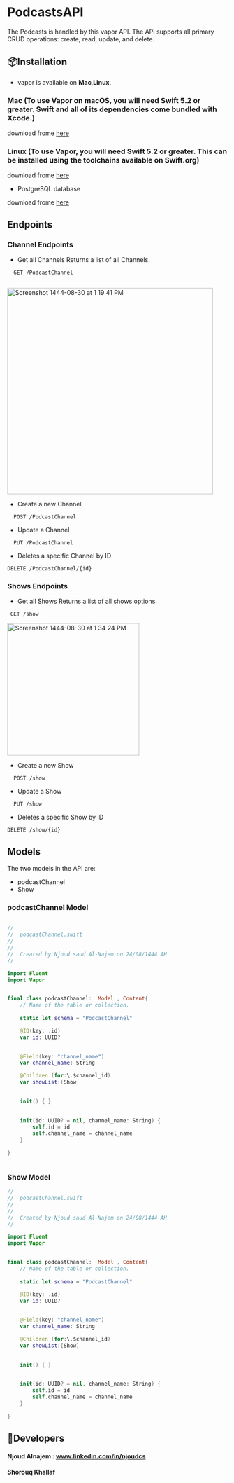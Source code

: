 # PodcastsAPI
The Podcasts is handled by this vapor API. The API supports all primary CRUD operations: create, read, update, and delete.


## 📦Installation   

* vapor is available on **Mac**,**Linux**.

### Mac (To use Vapor on macOS, you will need Swift 5.2 or greater. Swift and all of its dependencies come bundled with Xcode.)

 download frome [here](https://docs.vapor.codes/install/macos/) 

### Linux (To use Vapor, you will need Swift 5.2 or greater. This can be installed using the toolchains available on Swift.org)

 download frome [here](https://docs.vapor.codes/install/linux/) 

* PostgreSQL database

 download frome [here](https://www.postgresql.org/download/) 



## Endpoints
### Channel Endpoints
* Get all Channels
Returns a list of all Channels.

```
  GET /PodcastChannel
  
```

  <img width="471" alt="Screenshot 1444-08-30 at 1 19 41 PM" src="https://user-images.githubusercontent.com/85634409/226876856-ec39b012-370c-4464-abe0-c87dc62a2b4a.png">
  
* Create a new Channel

```
  POST /PodcastChannel
```
* Update a Channel

```
  PUT /PodcastChannel
```
* Deletes a specific Channel by ID

```
DELETE /PodcastChannel/{id}
```

### Shows Endpoints
* Get all Shows
Returns a list of all shows options.

```
 GET /show

```
 
 
<img width="302" alt="Screenshot 1444-08-30 at 1 34 24 PM" src="https://user-images.githubusercontent.com/85634409/226876976-f9292c12-585a-4131-b848-5e6b9d3fb14c.png">

* Create a new Show

```
  POST /show
```
* Update a Show

```
  PUT /show
```
* Deletes a specific Show by ID

```
DELETE /show/{id}
```
## Models
The two models in the API are:
* podcastChannel
* Show

### podcastChannel Model
```swift

//
//  podcastChannel.swift
//  
//
//  Created by Njoud saud Al-Najem on 24/08/1444 AH.
//

import Fluent
import Vapor


final class podcastChannel:  Model , Content{
    // Name of the table or collection.
    
    static let schema = "PodcastChannel"

    @ID(key: .id)
    var id: UUID?

    
    @Field(key: "channel_name")
    var channel_name: String

    @Children (for:\.$channel_id)
    var showList:[Show]
   

    init() { }

   
    init(id: UUID? = nil, channel_name: String) {
        self.id = id
        self.channel_name = channel_name
    }
    
}



```
### Show Model

```swift
//
//  podcastChannel.swift
//  
//
//  Created by Njoud saud Al-Najem on 24/08/1444 AH.
//

import Fluent
import Vapor


final class podcastChannel:  Model , Content{
    // Name of the table or collection.
    
    static let schema = "PodcastChannel"

    @ID(key: .id)
    var id: UUID?

    
    @Field(key: "channel_name")
    var channel_name: String

    @Children (for:\.$channel_id)
    var showList:[Show]
   

    init() { }

   
    init(id: UUID? = nil, channel_name: String) {
        self.id = id
        self.channel_name = channel_name
    }
    
}


```


## 🌿Developers

#### Njoud Alnajem : www.linkedin.com/in/njoudcs
#### Shorouq Khallaf

